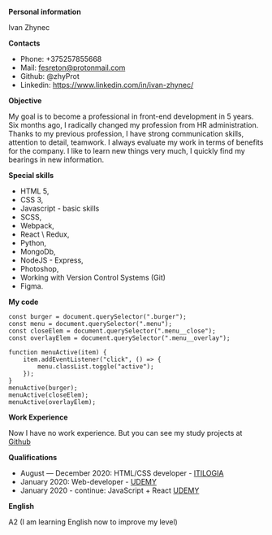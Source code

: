 **Personal information**

Ivan Zhynec

**Contacts**

* Phone: +375257855668
* Mail: fesreton@protonmail.com
* Github: @zhyProt
* Linkedin: https://www.linkedin.com/in/ivan-zhynec/

**Objective**

My goal is to become a professional in front-end development in 5 years.
Six months ago, I radically changed my profession from HR administration. 
Thanks to my previous profession, I have strong communication skills, attention to detail,
teamwork. I always evaluate my work in terms of benefits for the company.
I like to learn new things very much, I quickly find my bearings in new information.

**Special skills**

* HTML 5, 
* CSS 3,
* Javascript - basic skills
* SCSS, 
* Webpack,
* React \ Redux,
* Python,
* MongoDb,
* NodeJS - Express,
* Photoshop, 
* Working with Version Control Systems (Git)
* Figma. 

**My code**

```
const burger = document.querySelector(".burger");
const menu = document.querySelector(".menu");
const closeElem = document.querySelector(".menu__close");
const overlayElem = document.querySelector(".menu__overlay");

function menuActive(item) {
    item.addEventListener("click", () => {
        menu.classList.toggle("active");
    });
}
menuActive(burger);
menuActive(closeElem);
menuActive(overlayElem);
```

**Work Experience**

Now I have no work experience. 
But you can see my study projects at [Github](https://github.com/zhyProt)

**Qualifications**

* August — December 2020: HTML/CSS developer - [ITILOGIA](https://itlogia.ru/)
* January 2020: Web-developer - [UDEMY](https://www.udemy.com/course/webdeveloper/)
* January 2020 - continue: JavaScript + React [UDEMY](https://www.udemy.com/course/javascript_full/)

**English**

A2 (I am learning English now to improve my level)
